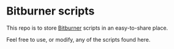 # Bitburner scripts

This repo is to store [Bitburner](https://github.com/bitburner-official/bitburner-src) scripts in an easy-to-share place.

Feel free to use, or modify, any of the scripts found here.